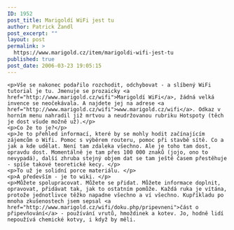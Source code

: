 ```yaml
---
ID: 1952
post_title: Marigoldí WiFi jest tu
author: Patrick Zandl
post_excerpt: ""
layout: post
permalink: >
  https://www.marigold.cz/item/marigoldi-wifi-jest-tu
published: true
post_date: 2006-03-23 19:05:15
---
```

	<p>Vše se nakonec podařilo rozchodit, odchybovat - a slíbený WiFi tutorial je tu. Jmenuje se prozaicky <a href="http://www.marigold.cz/wifi">Marigoldí WiFi</a>, žádná velká invence se neočekávala. A najdete jej na adrese <a href="http://www.marigold.cz/wifi">www.marigold.cz/wifi</a>. Odkaz v horním menu nahradil již mrtvou a neudržovanou rubriku Hotspoty (těch je dost všude možně už).</p>
	<p>Co že to je?</p>
	<p>Je to přehled informací, které by se mohly hodit začínajícím zájemcům o Wifi. Pomoc s výběrem routeru, pomoc při stavbě sítě. Co a jak a kde udělat. Není tam zdaleka všechno. Ale je toho tam dost, opravdu dost. Momentálně je tam přes 100 000 znaků (jojo, ono to nevypadá), další zhruba stejný objem dat se tam ještě časem přestěhuje - spíše takové teoretické kecy. </p>
	<p>To už je solidní porce materiálu. </p>
	<p>A především - je to wiki. </p>
	<p>Můžete spolupracovat. Můžete se přidat. Můžete informace doplnit, opravovat, přidávat tak, jak to ostatním pomůže. Každá ruka je vítána, protože jednotlivce těžko napadne všechno a ví všechno. Kupříkladu po mnoha zkušenostech jsem sepsal <a href="http://www.marigold.cz/wifi/doku.php/pripevneni">část o připevňování</a> - používání vrutů, hmoždinek a kotev. Jo, hodně lidí nepoužívá chemické kotvy, i když by měli.
</p>